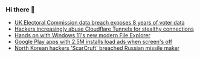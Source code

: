 ### Hi there 👋

<!--START_SECTION:feed-->
* [UK Electoral Commission data breach exposes 8 years of voter data](https://www.bleepingcomputer.com/news/security/uk-electoral-commission-data-breach-exposes-8-years-of-voter-data/)
* [Hackers increasingly abuse Cloudflare Tunnels for stealthy connections](https://www.bleepingcomputer.com/news/security/hackers-increasingly-abuse-cloudflare-tunnels-for-stealthy-connections/)
* [Hands on with Windows 11's new modern File Explorer](https://www.bleepingcomputer.com/news/microsoft/hands-on-with-windows-11s-new-modern-file-explorer/)
* [Google Play apps with 2.5M installs load ads when screen's off](https://www.bleepingcomputer.com/news/security/google-play-apps-with-25m-installs-load-ads-when-screens-off/)
* [North Korean hackers 'ScarCruft' breached Russian missile maker](https://www.bleepingcomputer.com/news/security/north-korean-hackers-scarcruft-breached-russian-missile-maker/)
<!--END_SECTION:feed-->

<!--
**frankenk/frankenk** is a ✨ _special_ ✨ repository because its `README.md` (this file) appears on your GitHub profile.

Here are some ideas to get you started:

- 🔭 I’m currently working on ...
- 🌱 I’m currently learning ...
- 👯 I’m looking to collaborate on ...
- 🤔 I’m looking for help with ...
- 💬 Ask me about ...
- 📫 How to reach me: ...
- 😄 Pronouns: ...
- ⚡ Fun fact: ...
-->



